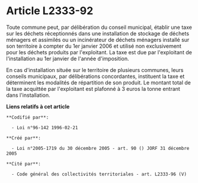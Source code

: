 # Article L2333-92

Toute commune peut, par délibération du conseil municipal, établir une taxe sur les déchets réceptionnés dans une
installation de stockage de déchets ménagers et assimilés ou un incinérateur de déchets ménagers installé sur son territoire
à compter du 1er janvier 2006 et utilisé non exclusivement pour les déchets produits par l'exploitant. La taxe est due par
l'exploitant de l'installation au 1er janvier de l'année d'imposition.

En cas d'installation située sur le territoire de plusieurs communes, leurs conseils municipaux, par délibérations
concordantes, instituent la taxe et déterminent les modalités de répartition de son produit. Le montant total de la taxe
acquittée par l'exploitant est plafonné à 3 euros la tonne entrant dans l'installation.

**Liens relatifs à cet article**

	**Codifié par**:

	  - Loi n°96-142 1996-02-21

	**Créé par**:

	  - Loi n°2005-1719 du 30 décembre 2005 - art. 90 () JORF 31 décembre 2005

	**Cité par**:

	  - Code général des collectivités territoriales - art. L2333-96 (V)

